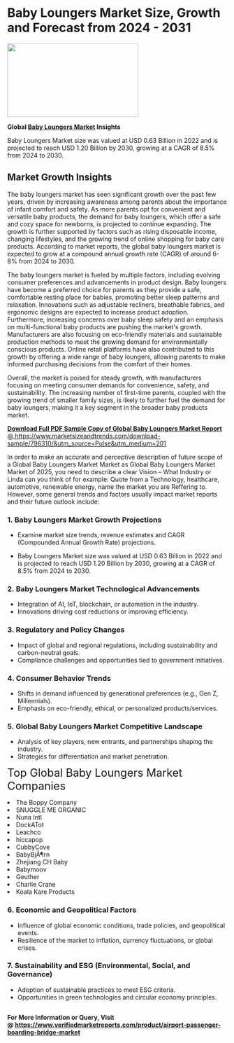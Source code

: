 <H1>Baby Loungers Market Size, Growth and Forecast from 2024 - 2031</H1><img class="aligncenter size-medium wp-image-584254" src="https://thirdeyenews.in/wp-content/uploads/2024/09/Global-Market-Research-300x168.jpeg" alt="" width="300" height="168" /><p><strong>Global&nbsp;<a href="https://www.marketsizeandtrends.com/download-sample/796310/&amp;utm_source=Pulse&amp;utm_medium=201">Baby Loungers Market</a> Insights</strong></p><p>Baby Loungers Market size was valued at USD 0.63 Billion in 2022 and is projected to reach USD 1.20 Billion by 2030, growing at a CAGR of 8.5% from 2024 to 2030.</p><p><h2>Market Growth Insights</h2> <p>The baby loungers market has seen significant growth over the past few years, driven by increasing awareness among parents about the importance of infant comfort and safety. As more parents opt for convenient and versatile baby products, the demand for baby loungers, which offer a safe and cozy space for newborns, is projected to continue expanding. The growth is further supported by factors such as rising disposable income, changing lifestyles, and the growing trend of online shopping for baby care products. According to market reports, the global baby loungers market is expected to grow at a compound annual growth rate (CAGR) of around 6-8% from 2024 to 2030.</p> <p><a href="#"></a></p> <p>The baby loungers market is fueled by multiple factors, including evolving consumer preferences and advancements in product design. Baby loungers have become a preferred choice for parents as they provide a safe, comfortable resting place for babies, promoting better sleep patterns and relaxation. Innovations such as adjustable recliners, breathable fabrics, and ergonomic designs are expected to increase product adoption. Furthermore, increasing concerns over baby sleep safety and an emphasis on multi-functional baby products are pushing the market's growth. Manufacturers are also focusing on eco-friendly materials and sustainable production methods to meet the growing demand for environmentally conscious products. Online retail platforms have also contributed to this growth by offering a wide range of baby loungers, allowing parents to make informed purchasing decisions from the comfort of their homes. <p>Overall, the market is poised for steady growth, with manufacturers focusing on meeting consumer demands for convenience, safety, and sustainability. The increasing number of first-time parents, coupled with the growing trend of smaller family sizes, is likely to further fuel the demand for baby loungers, making it a key segment in the broader baby products market.</p> <p><a href="#"></p><p><span class=""><strong>Download Full PDF Sample Copy of Global Baby Loungers Market Report</strong> @ <a href="https://www.marketsizeandtrends.com/download-sample/796310/&amp;utm_source=Pulse&amp;utm_medium=201" target="_blank">https://www.marketsizeandtrends.com/download-sample/796310/&amp;utm_source=Pulse&amp;utm_medium=201</a></span></p><p>In order to make an accurate and perceptive description of future scope of a Global&nbsp;Baby Loungers Market Market as Global&nbsp;Baby Loungers Market Market of 2025, you need to describe a clear Vision &ndash; What Industry or Linda can you think of for example: Quote from a Technology, healthcare, automotive, renewable energy, name the market you are Reffering to. However, some general trends and factors usually impact market reports and their future outlook include:</p><h3>1.&nbsp;<strong>Baby Loungers Market Growth Projections</strong></h3><ul><li>Examine market size trends, revenue estimates and CAGR (Compounded Annual Growth Rate) projections.</li><li><p>Baby Loungers Market size was valued at USD 0.63 Billion in 2022 and is projected to reach USD 1.20 Billion by 2030, growing at a CAGR of 8.5% from 2024 to 2030.</p></li></ul><h3>2.&nbsp;<strong>Baby Loungers Market Technological Advancements</strong></h3><ul><li>Integration of AI, IoT, blockchain, or automation in the industry.</li><li>Innovations driving cost reductions or improving efficiency.</li></ul><h3>3.&nbsp;<strong>Regulatory and Policy Changes</strong></h3><ul><li>Impact of global and regional regulations, including sustainability and carbon-neutral goals.</li><li>Compliance challenges and opportunities tied to government initiatives.</li></ul><h3>4.&nbsp;<strong>Consumer Behavior Trends</strong></h3><ul><li>Shifts in demand influenced by generational preferences (e.g., Gen Z, Millennials).</li><li>Emphasis on eco-friendly, ethical, or personalized products/services.</li></ul><h3>5.&nbsp;<strong>Global Baby Loungers Market Competitive Landscape</strong></h3><ul><li>Analysis of key players, new entrants, and partnerships shaping the industry.</li><li>Strategies for differentiation and market penetration.</li></ul><p data-pm-slice="1 1 []"><span style="color: inherit; font-family: inherit; font-size: 25px;">Top Global Baby Loungers Market Companies</span></p><div class="" data-test-id=""><p><li>The Boppy Company</li><li> SNUGGLE ME ORGANIC</li><li> Nuna Intl</li><li> DockATot</li><li> Leachco</li><li> hiccapop</li><li> CubbyCove</li><li> BabyBjÃ¶rn</li><li> Zhejiang CH Baby</li><li> Babymoov</li><li> Geuther</li><li> Charlie Crane</li><li> Koala Kare Products</li></p></div><h3>6.&nbsp;<strong>Economic and Geopolitical Factors</strong></h3><ul><li>Influence of global economic conditions, trade policies, and geopolitical events.</li><li>Resilience of the market to inflation, currency fluctuations, or global crises.</li></ul><h3>7.&nbsp;<strong>Sustainability and ESG (Environmental, Social, and Governance)</strong></h3><ul><li>Adoption of sustainable practices to meet ESG criteria.</li><li>Opportunities in green technologies and circular economy principles.</li></ul><h2><strong style="font-size: 14px;">For More Information or Query, Visit @&nbsp;</strong><a style="background-color: #ffffff; font-size: 14px;" href="https://www.marketsizeandtrends.com/report/baby-loungers-market/" target="_blank">https://www.verifiedmarketreports.com/product/airport-passenger-boarding-bridge-market</a></h2>
